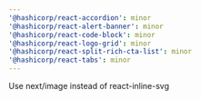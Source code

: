```yaml
---
'@hashicorp/react-accordion': minor
'@hashicorp/react-alert-banner': minor
'@hashicorp/react-code-block': minor
'@hashicorp/react-logo-grid': minor
'@hashicorp/react-split-rich-cta-list': minor
'@hashicorp/react-tabs': minor
---
```


Use next/image instead of react-inline-svg
